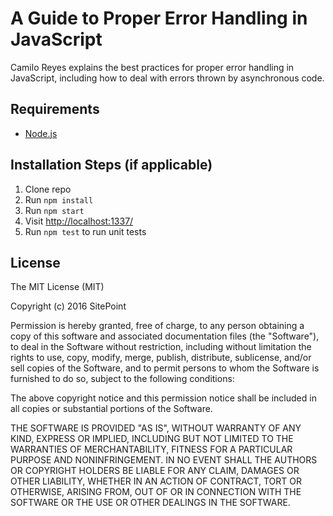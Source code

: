 # A Guide to Proper Error Handling in JavaScript

Camilo Reyes explains the best practices for proper error handling in JavaScript, including how to deal with errors thrown by asynchronous code.

## Requirements

* [Node.js](http://nodejs.org/)

## Installation Steps (if applicable)

1. Clone repo
2. Run `npm install`
3. Run `npm start`
4. Visit [http://localhost:1337/](http://localhost:1337/)
5. Run `npm test` to run unit tests

## License

The MIT License (MIT)

Copyright (c) 2016 SitePoint

Permission is hereby granted, free of charge, to any person obtaining a copy of this software and associated documentation files (the "Software"), to deal in the Software without restriction, including without limitation the rights to use, copy, modify, merge, publish, distribute, sublicense, and/or sell copies of the Software, and to permit persons to whom the Software is furnished to do so, subject to the following conditions:

The above copyright notice and this permission notice shall be included in all copies or substantial portions of the Software.

THE SOFTWARE IS PROVIDED "AS IS", WITHOUT WARRANTY OF ANY KIND, EXPRESS OR IMPLIED, INCLUDING BUT NOT LIMITED TO THE WARRANTIES OF MERCHANTABILITY, FITNESS FOR A PARTICULAR PURPOSE AND NONINFRINGEMENT. IN NO EVENT SHALL THE AUTHORS OR COPYRIGHT HOLDERS BE LIABLE FOR ANY CLAIM, DAMAGES OR OTHER LIABILITY, WHETHER IN AN ACTION OF CONTRACT, TORT OR OTHERWISE, ARISING FROM, OUT OF OR IN CONNECTION WITH THE SOFTWARE OR THE USE OR OTHER DEALINGS IN THE SOFTWARE.
